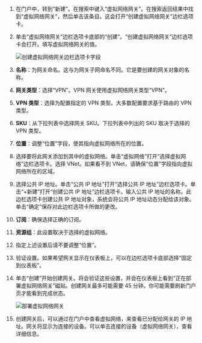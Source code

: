 1. 在门户中，转到“新建”。在搜索中键入“虚拟网络网关”。在搜索返回结果中找到“虚拟网络网关”，然后单击该条目。这会打开“创建虚拟网络网关”边栏选项卡。
2. 单击“虚拟网络网关”边栏选项卡底部的“创建”。“创建虚拟网络网关”边栏选项卡会打开。填写虚拟网络网关的值。

	![创建虚拟网络网关边栏选项卡字段](./media/vpn-gateway-add-gw-rm-portal-include/createvnetgw300.png "创建虚拟网络网关边栏选项卡字段")  

3. **名称**：为网关命名。这与为网关子网命名不同。它是要创建的网关对象的名称。

4. **网关类型**：选择“VPN”。VPN 网关使用虚拟网络网关类型“VPN”。

5. **VPN 类型**：选择为配置指定的 VPN 类型。大多数配置要求基于路由的 VPN 类型。

6. **SKU**：从下拉列表中选择网关 SKU。下拉列表中列出的 SKU 取决于选择的 VPN 类型。

7. **位置**：调整“位置”字段，使其指向虚拟网络所在的位置。
 
8. 选择要将此网关添加到其中的虚拟网络。单击“虚拟网络”打开“选择虚拟网络”边栏选项卡。选择 VNet。如果看不到 VNet，请确保“位置”字段指向虚拟网络所在的区域。

9. 选择公共 IP 地址。单击“公共 IP 地址”打开“选择公共 IP 地址”边栏选项卡。单击“+新建”打开“创建公共 IP 地址”边栏选项卡。输入公共 IP 地址的名称。此边栏选项卡创建公共 IP 地址对象，系统会将公共 IP 地址动态分配给该对象。<br>单击“确定”保存对此边栏选项卡所做的更改。

10. **订阅**：确保选择正确的订阅。

11. **资源组**：此设置取决于选择的虚拟网络。

12. 指定上述设置后请不要调整“位置”。

13. 验证设置。如果希望网关显示在仪表板上，可以在边栏选项卡底部选择“固定到仪表板”。

14. 单击“创建”开始创建网关。将会验证这些设置，并会在仪表板上看到“正在部署虚拟网络网关”磁贴。创建网关最多可能需要 45 分钟。你可能需要刷新门户页才能看到完成状态。

	![部署虚拟网络网关](./media/vpn-gateway-add-gw-rm-portal-include/deployvnetgw150.png "部署虚拟网络网关")

11. 创建网关后，可以通过在门户中查看虚拟网络，来查看已分配给网关的 IP 地址。网关将显示为连接的设备。可以单击连接的设备（虚拟网络网关），查看详细信息。

<!---HONumber=Mooncake_1031_2016-->